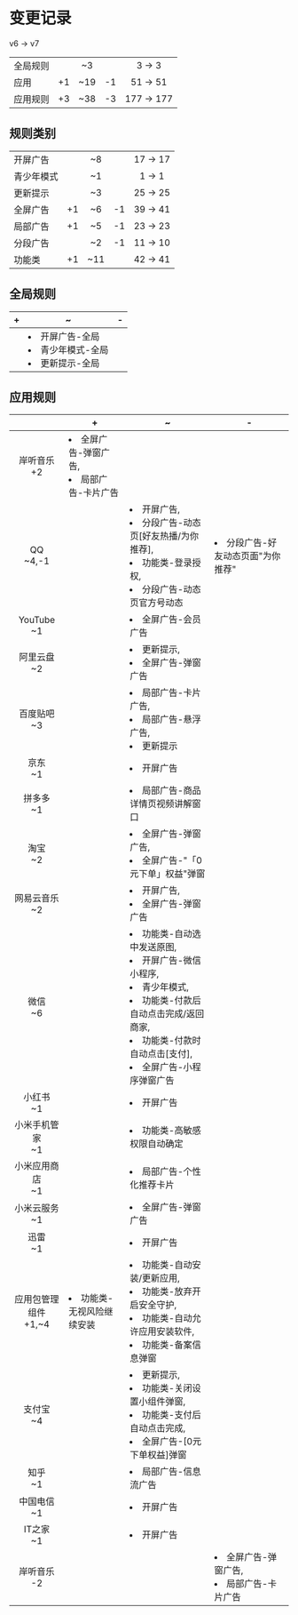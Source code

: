 # 变更记录

v6 -> v7

||||||
|-|:-:|:-:|:-:|:-:|
|全局规则||~3||3 -> 3|
|应用|+1|~19|-1|51 -> 51|
|应用规则|+3|~38|-3|177 -> 177|

## 规则类别

||||||
|-|:-:|:-:|:-:|:-:|
|开屏广告||~8||17 -> 17|
|青少年模式||~1||1 -> 1|
|更新提示||~3||25 -> 25|
|全屏广告|+1|~6|-1|39 -> 41|
|局部广告|+1|~5|-1|23 -> 23|
|分段广告||~2|-1|11 -> 10|
|功能类|+1|~11||42 -> 41|

## 全局规则

|+|~|-|
|-|-|-|
||<li>开屏广告-全局<li>青少年模式-全局<li>更新提示-全局||

## 应用规则

||+|~|-|
|:-:|-|-|-|
|岸听音乐<br>+2|<li>全屏广告-弹窗广告,<li>局部广告-卡片广告|||
|QQ<br>~4,-1||<li>开屏广告,<li>分段广告-动态页[好友热播/为你推荐],<li>功能类-登录授权,<li>分段广告-动态页官方号动态|<li>分段广告-好友动态页面"为你推荐"|
|YouTube<br>~1||<li>全屏广告-会员广告||
|阿里云盘<br>~2||<li>更新提示,<li>全屏广告-弹窗广告||
|百度贴吧<br>~3||<li>局部广告-卡片广告,<li>局部广告-悬浮广告,<li>更新提示||
|京东<br>~1||<li>开屏广告||
|拼多多<br>~1||<li>局部广告-商品详情页视频讲解窗口||
|淘宝<br>~2||<li>全屏广告-弹窗广告,<li>全屏广告-"「0元下单」权益"弹窗||
|网易云音乐<br>~2||<li>开屏广告,<li>全屏广告-弹窗广告||
|微信<br>~6||<li>功能类-自动选中发送原图,<li>开屏广告-微信小程序,<li>青少年模式,<li>功能类-付款后自动点击完成/返回商家,<li>功能类-付款时自动点击[支付],<li>全屏广告-小程序弹窗广告||
|小红书<br>~1||<li>开屏广告||
|小米手机管家<br>~1||<li>功能类-高敏感权限自动确定||
|小米应用商店<br>~1||<li>局部广告-个性化推荐卡片||
|小米云服务<br>~1||<li>全屏广告-弹窗广告||
|迅雷<br>~1||<li>开屏广告||
|应用包管理组件<br>+1,~4|<li>功能类-无视风险继续安装|<li>功能类-自动安装/更新应用,<li>功能类-放弃开启安全守护,<li>功能类-自动允许应用安装软件,<li>功能类-备案信息弹窗||
|支付宝<br>~4||<li>更新提示,<li>功能类-关闭设置小组件弹窗,<li>功能类-支付后自动点击完成,<li>全屏广告-[0元下单权益]弹窗||
|知乎<br>~1||<li>局部广告-信息流广告||
|中国电信<br>~1||<li>开屏广告||
|IT之家<br>~1||<li>开屏广告||
|岸听音乐<br>-2|||<li>全屏广告-弹窗广告,<li>局部广告-卡片广告|

